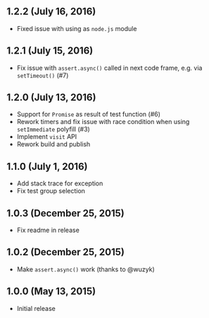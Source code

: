 ## 1.2.2 (July 16, 2016)

- Fixed issue with using as `node.js` module

## 1.2.1 (July 15, 2016)

- Fix issue with `assert.async()` called in next code frame, e.g. via `setTimeout()` (#7)

## 1.2.0 (July 13, 2016)

- Support for `Promise` as result of test function (#6)
- Rework timers and fix issue with race condition when using `setImmediate` polyfill (#3)
- Implement `visit` API
- Rework build and publish

## 1.1.0 (July 1, 2016)

- Add stack trace for exception
- Fix test group selection

## 1.0.3 (December 25, 2015)

- Fix readme in release

## 1.0.2 (December 25, 2015)

- Make `assert.async()` work (thanks to @wuzyk)

## 1.0.0 (May 13, 2015)

- Initial release
